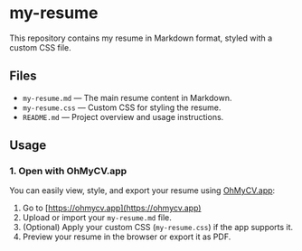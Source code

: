 # my-resume

This repository contains my resume in Markdown format, styled with a custom CSS file.

## Files

- `my-resume.md` — The main resume content in Markdown.
- `my-resume.css` — Custom CSS for styling the resume.
- `README.md` — Project overview and usage instructions.

## Usage

### 1. Open with OhMyCV.app

You can easily view, style, and export your resume using [OhMyCV.app](https://ohmycv.app):

1. Go to [https://ohmycv.app](https://ohmycv.app)
2. Upload or import your `my-resume.md` file.
3. (Optional) Apply your custom CSS (`my-resume.css`) if the app supports it.
4. Preview your resume in the browser or export it as PDF.